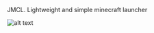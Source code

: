 JMCL.
Lightweight and simple minecraft launcher

![alt text](http://telegra.ph//file/ab5f980f4e7acbecaab5a.jpg)

